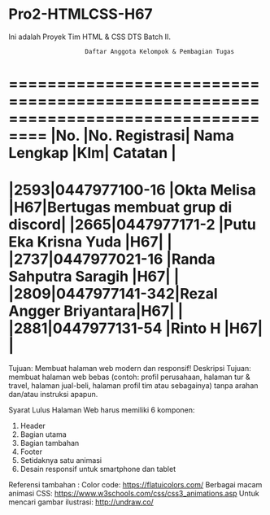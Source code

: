 # Pro2-HTMLCSS-H67

Ini adalah Proyek Tim HTML & CSS DTS Batch II.

                         Daftar Anggota Kelompok & Pembagian Tugas
==================================================================================
|No. |No. Registrasi|      Nama Lengkap     |Klm|            Catatan             |
==================================================================================
|2593|0447977100-16 |Okta Melisa            |H67|Bertugas membuat grup di discord|
|2665|0447977171-2  |Putu Eka Krisna Yuda   |H67|                                |
|2737|0447977021-16 |Randa Sahputra Saragih |H67|                                |
|2809|0447977141-342|Rezal Angger Briyantara|H67|                                |
|2881|0447977131-54 |Rinto H                |H67|                                |
==================================================================================

Tujuan: Membuat halaman web modern dan responsif!
  Deskripsi Tujuan: membuat halaman web bebas (contoh: profil perusahaan, halaman tur & travel,
                    halaman jual-beli, halaman profil tim atau sebagainya) tanpa arahan
                    dan/atau instruksi apapun.
                    
Syarat Lulus Halaman Web harus memiliki 6 komponen:
  1. Header
  2. Bagian utama
  3. Bagian tambahan
  4. Footer
  5. Setidaknya satu animasi
  6. Desain responsif untuk smartphone dan tablet

Referensi tambahan :
  Color code: https://flatuicolors.com/
  Berbagai macam animasi CSS: https://www.w3schools.com/css/css3_animations.asp
  Untuk mencari gambar ilustrasi: http://undraw.co/

